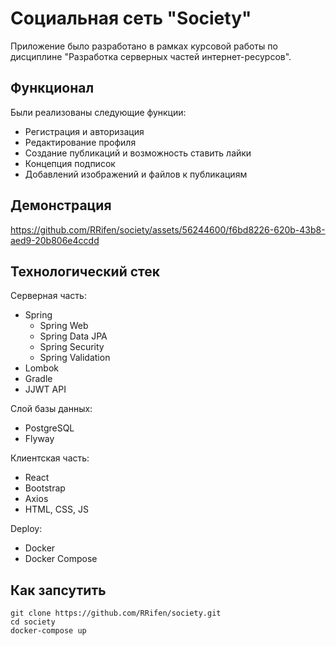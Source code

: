 # Социальная сеть "Society"
Приложение было разработано в рамках курсовой работы по дисциплине "Разработка серверных частей интернет-ресурсов".
## Функционал
Были реализованы следующие функции:
+ Регистрация и авторизация
+ Редактирование профиля
+ Создание публикаций и возможность ставить лайки
+ Концепция подписок
+ Добавлений изображений и файлов к публикациям
## Демонстрация


https://github.com/RRifen/society/assets/56244600/f6bd8226-620b-43b8-aed9-20b806e4ccdd


## Технологический стек
Серверная часть:
+ Spring
  + Spring Web
  + Spring Data JPA
  + Spring Security
  + Spring Validation
+ Lombok
+ Gradle
+ JJWT API

Слой базы данных:
+ PostgreSQL
+ Flyway

Клиентская часть:
+ React
+ Bootstrap
+ Axios
+ HTML, CSS, JS

Deploy:
+ Docker
+ Docker Compose

## Как запсутить
``` shell
git clone https://github.com/RRifen/society.git
cd society
docker-compose up
```
